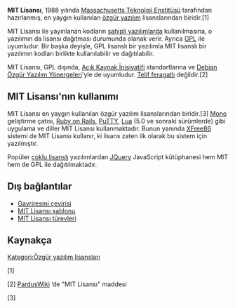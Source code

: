**MIT Lisansı**, 1988 yılında [Massachusetts Teknoloji Enstitüsü](Massachusetts_Teknoloji_Enstitüsü "wikilink") tarafından hazırlanmış, en yaygın kullanılan [özgür yazılım](özgür_yazılım "wikilink") lisanslarından biridir.[1]

MIT Lisansı ile yayınlanan kodların [sahipli yazılımlarda](sahipli_yazılım "wikilink") kullanılmasına, o yazılımın da lisansı dağıtması durumunda olanak verir. Ayrıca [GPL](GPL "wikilink") ile uyumludur. Bir başka deyişle, GPL lisanslı bir yazılımla MIT lisanslı bir yazılımın kodları birlikte kullanılabilir ve dağıtılabilir.

MIT Lisansı, GPL dışında, [Açık Kaynak İnisiyatifi](Açık_Kaynak_İnisiyatifi "wikilink") standartlarına ve [Debian Özgür Yazılım Yönergeleri](Debian_Özgür_Yazılım_Yönergeleri "wikilink")'yle de uyumludur. [Telif feragatlı](telif_feragatı "wikilink") değildir.[2]

## MIT Lisansı'nın kullanımı

MIT Lisansı en yaygın kullanılan özgür yazılım lisanslarından biridir.[3] [Mono](Mono "wikilink") geliştirme çatısı, [Ruby on Rails](Ruby_on_Rails "wikilink"), [PuTTY](PuTTY "wikilink"), [Lua](Lua "wikilink") (5.0 ve sonraki sürümlerde) gibi uygulama ve diller MIT Lisansı kullanmaktadır. Bunun yanında [XFree86](XFree86 "wikilink") sistemi de MIT Lisansı kullanır, ki lisans zaten ilk olarak bu sistem için yazılmıştır.

Popüler [çoklu lisanslı](çoklu_lisans "wikilink") yazılımlardan [JQuery](JQuery "wikilink") JavaScript kütüphanesi hem MIT hem de GPL ile dağıtılmaktadır.

## Dış bağlantılar

-   [Gayriresmi çevirisi](http://ozgurlisanslar.org.tr/mit/)
-   [MIT Lisansı şablonu](http://www.opensource.org/licenses/mit-license.php)
-   [MIT Lisansı türevleri](https://fedoraproject.org/wiki/Licensing:MIT?rd=Licensing/MIT)

## Kaynakça

[Kategori:Özgür yazılım lisansları](Kategori:Özgür_yazılım_lisansları "wikilink")

[1]

[2] [PardusWiki](http://tr.pardus-wiki.org/) ’de "MIT Lisansı" maddesi

[3]
